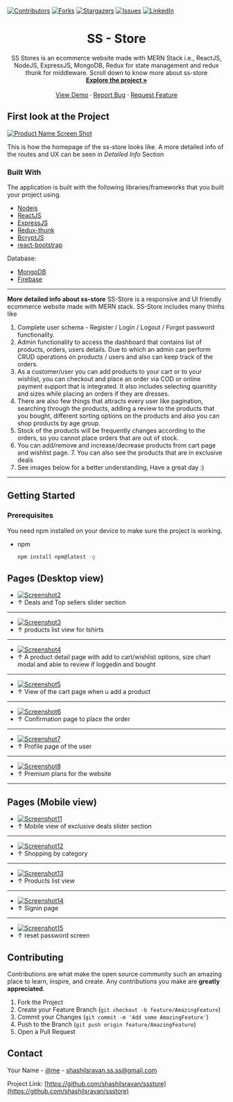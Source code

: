 [![Contributors][contributors-shield]][contributors-url]
[![Forks][forks-shield]][forks-url]
[![Stargazers][stars-shield]][stars-url]
[![Issues][issues-shield]][issues-url]
[![LinkedIn][linkedin-shield]][linkedin-url]

<p align="center">
  <h1 align="center">SS - Store</h1>

  <p align="center">
    SS Stores is an ecommerce website made with MERN Stack i.e., ReactJS, NodeJS, ExpressJS, MongoDB, Redux for state management and redux thunk for middleware. Scroll down to know more about ss-store
    <br />
    <a href="https://github.com/shashilsravan/ssstore"><strong>Explore the project »</strong></a>
    <br />
    <br />
    <a href="#">View Demo</a>
    ·
    <a href="https://github.com/shashilsravan/ssstore/issues">Report Bug</a>
    ·
    <a href="https://github.com/shashilsravan/ssstore/issues">Request Feature</a>
  </p>
</p>


## First look at the Project

[![Product Name Screen Shot][screenshot1]](https://github.com/shashilsravan/ssstore)


This is how the homepage of the ss-store looks like. A more detailed info of the routes and UX can be seen in *Detailed Info* Section


### Built With

The application is built with the following libraries/frameworks that you built your project using.
* [Nodejs](https://nodejs.org/en/)
* [ReactJS](https://reactjs.org/)
* [ExpressJS](https://expressjs.com/)
* [Redux-thunk](https://github.com/reduxjs/redux-thunk)
* [BcryptJS](https://www.npmjs.com/package/bcryptjs)
* [react-bootstrap](https://react-bootstrap.github.io/)

Database:
* [MongoDB](https://www.mongodb.com/)
* [Firebase](https://console.firebase.google.com/)

<hr />

**More detailed info about ss-store**
SS-Store is a responsive and UI friendly ecommerce website made with MERN stack.
SS-Store includes many thinhs like
1. Complete user schema - Register / Login / Logout / Forgot password functionality.
2. Admin functionality to access the dashboard that contains list of products, orders, users details. Due to which an admin can perform CRUD operations on products / users and also can keep track of the orders.
3. As a customer/user you can add products to your cart or to your wishlist, you can checkout and place an order via COD or online payment support that is integrated. It also includes selecting quanitity and sizes while placing an orders if they are dresses.
4. There are also few things that attracts every user like pagination, searching through the products, adding a review to the products that you bought, different sorting options on the products and also you can shop products by age group. 
5. Stock of the products will be frequently changes according to the orders, so you cannot place orders that are out of stock.
6. You can add/remove and increase/decrease products from cart page and wishlist page. 7. You can also see the products that are in exclusive deals
7. See images below for a better understanding, Have a great day :)

<hr />

## Getting Started

### Prerequisites

You need npm installed on your device to make sure the project is working.
* npm
  ```sh
  npm install npm@latest -g
  ```
  

## Pages (Desktop view)
* [![Screenshot2][screenshot2]](https://github.com/shashilsravan/ssstore)
* ↑ Deals and Top sellers slider section

<hr />

* [![Screenshot3][screenshot3]](https://github.com/shashilsravan/ssstore)
* ↑ products list view for tshirts

<hr />

* [![Screenshot4][screenshot4]](https://github.com/shashilsravan/ssstore)
* ↑ A product detail page with add to cart/wishlist options, size chart modal and able to review if loggedin and bought

<hr />

* [![Screenshot5][screenshot5]](https://github.com/shashilsravan/ssstore)
* ↑ View of the cart page when u add a product

<hr />

* [![Screenshot6][screenshot6]](https://github.com/shashilsravan/ssstore)
* ↑ Confirmation page to place the order

<hr />

* [![Screenshot7][screenshot7]](https://github.com/shashilsravan/ssstore)
* ↑ Profile page of the user

<hr />

* [![Screenshot8][screenshot8]](https://github.com/shashilsravan/ssstore)
* ↑ Premium plans for the website

<hr />

## Pages (Mobile view)
* [![Screenshot11][screenshot11]](https://github.com/shashilsravan/ssstore)
* ↑ Mobile view of exclusive deals slider section

<hr />

* [![Screenshot12][screenshot12]](https://github.com/shashilsravan/ssstore)
* ↑ Shopping by category

<hr />

* [![Screenshot13][screenshot13]](https://github.com/shashilsravan/ssstore)
* ↑ Products list view

<hr />

* [![Screenshot14][screenshot14]](https://github.com/shashilsravan/ssstore)
* ↑ Signin page
  
<hr />

* [![Screenshot15][screenshot15]](https://github.com/shashilsravan/ssstore)
* ↑ reset password screen


## Contributing

Contributions are what make the open source community such an amazing place to learn, inspire, and create. Any contributions you make are **greatly appreciated**.

1. Fork the Project
2. Create your Feature Branch (`git checkout -b feature/AmazingFeature`)
3. Commit your Changes (`git commit -m 'Add some AmazingFeature'`)
4. Push to the Branch (`git push origin feature/AmazingFeature`)
5. Open a Pull Request



<!-- CONTACT -->
## Contact

Your Name - [@me](https://twitter.com/shashilSravan45) - shashilsravan.ss.ss@gmail.com

Project Link: [https://github.com/shashilsravan/ssstore](https://github.com/shashilsravan/ssstore)




[contributors-shield]: https://img.shields.io/github/contributors/shashilsravan/ssstore.svg?style=for-the-badge
[contributors-url]: https://github.com/shashilsravan/ssstore/graphs/contributors
[forks-shield]: https://img.shields.io/github/forks/shashilsravan/ssstore.svg?style=for-the-badge
[forks-url]: https://github.com/shashilsravan/ssstore/network/members
[stars-shield]: https://img.shields.io/github/stars/shashilsravan/ssstore.svg?style=for-the-badge
[stars-url]: https://github.com/shashilsravan/ssstore/stargazers
[issues-shield]: https://img.shields.io/github/issues/shashilsravan/ssstore.svg?style=for-the-badge
[issues-url]: https://github.com/shashilsravan/ssstore/issues
[license-shield]: https://img.shields.io/github/license/othneildrew/Best-README-Template.svg?style=for-the-badge
[license-url]: https://github.com/shashilsravan/ssstore
[linkedin-shield]: https://img.shields.io/badge/-LinkedIn-black.svg?style=for-the-badge&logo=linkedin&colorB=555
[linkedin-url]: https://www.linkedin.com/in/shashil-sravan-a5b201191/
[screenshot1]: images/screenshot1.png
[screenshot2]: images/screenshot2.png
[screenshot3]: images/screenshot3.png
[screenshot4]: images/screenshot4.png
[screenshot5]: images/screenshot5.png
[screenshot6]: images/screenshot6.png
[screenshot7]: images/screenshot7.png
[screenshot8]: images/screenshot8.png
[screenshot11]: images/screenshot11.png
[screenshot12]: images/screenshot12.png
[screenshot13]: images/screenshot13.png
[screenshot14]: images/screenshot14.png
[screenshot15]: images/screenshot15.png